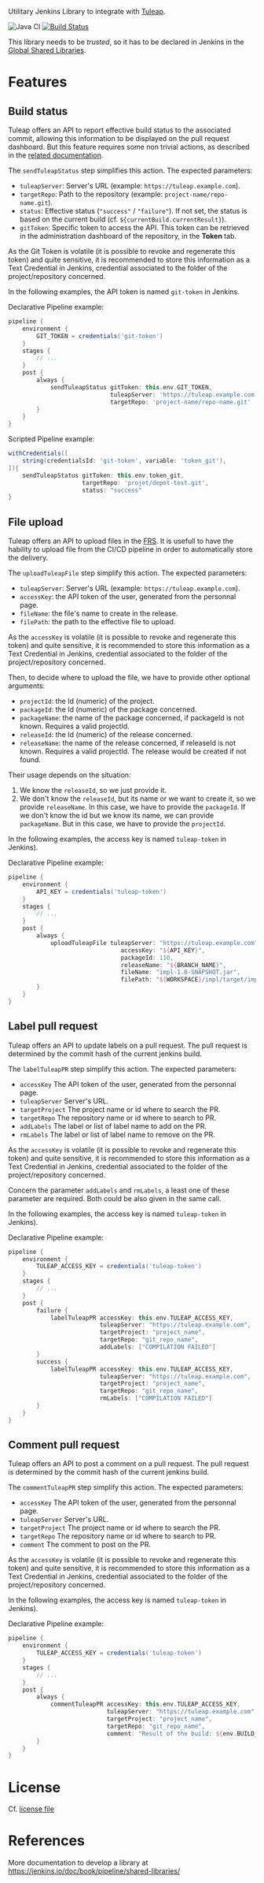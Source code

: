 Utilitary Jenkins Library to integrate with [Tuleap](https://www.tuleap.org/).

![Java CI](https://github.com/CS-SI/tuleap-jenkins-lib/workflows/Java%20CI/badge.svg)
[![Build Status](https://travis-ci.org/CS-SI/tuleap-jenkins-lib.svg?branch=develop)](https://travis-ci.org/CS-SI/tuleap-jenkins-lib)

This library needs to be *trusted*, so it has to be declared in Jenkins in the [Global Shared Libraries](https://jenkins.io/doc/book/pipeline/shared-libraries/#global-shared-libraries).

# Features

## Build status

Tuleap offers an API to report effective build status to the associated commit, allowing this information to be displayed on the pull request dashboard.
But this feature requires some non trivial actions, as described in the [related documentation](https://docs.tuleap.org/user-guide/code-review/pullrequest.html#configure-jenkins-to-tuleap-feedback).

The `sendTuleapStatus` step simplifies this action.
The expected parameters:

* `tuleapServer`: Server's URL (example: `https://tuleap.example.com`).
* `targetRepo`: Path to the repository (example: `project-name/repo-name.git`).
* `status`: Effective status (`"success"` / `"failure"`). If not set, the status is based on the current build (cf. `${currentBuild.currentResult}`).
* `gitToken`: Specific token to access the API. This token can be retrieved in the administration dashboard of the repository, in the **Token** tab.

As the Git Token is volatile (it is possible to revoke and regenerate this token) and quite sensitive, it is recommended to store this information as a Text Credential in Jenkins, credential associated to the folder of the project/repository concerned.

In the following examples, the API token is named `git-token` in Jenkins.

Declarative Pipeline example:

```groovy
pipeline {
    environment {
        GIT_TOKEN = credentials('git-token')
    }
    stages {
        // ...
    }
    post {
        always {
            sendTuleapStatus gitToken: this.env.GIT_TOKEN,
                             tuleapServer: 'https://tuleap.example.com',
                             targetRepo: 'project-name/repo-name.git'
        }
    }
}

```

Scripted Pipeline example:

```groovy
withCredentials([
    string(credentialsId: 'git-token', variable: 'token_git'),
]){
    sendTuleapStatus gitToken: this.env.token_git,
                     targetRepo: 'projet/depot-test.git',
                     status: "success"
}
```

## File upload

Tuleap offers an API to upload files in the [FRS](https://docs.tuleap.org/user-guide/documents-and-files/frs.html).
It is usefull to have the hability to upload file from the CI/CD pipeline in order to automatically store the delivery.

The `uploadTuleapFile` step simplify this action.
The expected parameters:

* `tuleapServer`: Server's URL (example: `https://tuleap.example.com`).
* `accessKey`: the API token of the user, generated from the personnal page.
* `fileName`: the file's name to create in the release.
* `filePath`: the path to the effective file to upload.

As the `accessKey` is volatile (it is possible to revoke and regenerate this token) and quite sensitive, it is recommended to store this information as a Text Credential in Jenkins, credential associated to the folder of the project/repository concerned.

Then, to decide where to upload the file, we have to provide other optional arguments:

* `projectId`: the Id (numeric) of the project.
* `packageId`: the Id (numeric) of the package concerned.
* `packageName`: the name of the package concerned, if packageId is not known. Requires a valid projectId.
* `releaseId`: the Id (numeric) of the release concerned.
* `releaseName`: the name of the release concerned, if releaseId is not known. Requires a valid projectId. The release would be created if not found.

Their usage depends on the situation:

1. We know the `releaseId`, so we just provide it.
2. We don't know the `releaseId`, but its name or we want to create it, so we provide `releaseName`. In this case, we have to provide the `packageId`. If we don't know the id but we know its name, we can provide `packageName`. But in this case, we have to provide the `projectId`.

In the following examples, the access key is named `tuleap-token` in Jenkins).

Declarative Pipeline example:

```groovy
pipeline {
    environment {
        API_KEY = credentials('tuleap-token')
    }
    stages {
        // ...
    }
    post {
        always {
            uploadTuleapFile tuleapServer: "https://tuleap.example.com",
                                accessKey: "${API_KEY}",
                                packageId: 110,
                                releaseName: "${BRANCH_NAME}",
                                fileName: "impl-1.0-SNAPSHOT.jar",
                                filePath: "${WORKSPACE}/impl/target/impl-1.0-SNAPSHOT.jar"
        }
    }
}

```

## Label pull request

Tuleap offers an API to update labels on a pull request. The pull request is determined by the commit hash of the current jenkins build.

The `labelTuleapPR` step simplify this action. The expected parameters:

* `accessKey` The API token of the user, generated from the personnal page.
* `tuleapServer` Server's URL.
* `targetProject` The project name or id where to search the PR.
* `targetRepo` The repository name or id where to search to PR.
* `addLabels` The label or list of label name to add on the PR.
* `rmLabels` The label or list of label name to remove on the PR.

As the `accessKey` is volatile (it is possible to revoke and regenerate this token) and quite sensitive, it is recommended to store this information as a Text Credential in Jenkins, credential associated to the folder of the project/repository concerned.

Concern the parameter `addLabels` and `rmLabels`, a least one of these parameter are required. Both could be also given in the same call.

In the following examples, the access key is named `tuleap-token` in Jenkins).

Declarative Pipeline example:

```groovy
pipeline {
    environment {
        TULEAP_ACCESS_KEY = credentials('tuleap-token')
    }
    stages {
        // ...
    }
    post {
        failure {
            labelTuleapPR accessKey: this.env.TULEAP_ACCESS_KEY,
                          tuleapServer: "https://tuleap.example.com",
                          targetProject: "project_name",
                          targetRepo: "git_repo_name",
                          addLabels: ["COMPILATION FAILED"]
        }
        success {
            labelTuleapPR accessKey: this.env.TULEAP_ACCESS_KEY,
                          tuleapServer: "https://tuleap.example.com",
                          targetProject: "project_name",
                          targetRepo: "git_repo_name",
                          rmLabels: ["COMPILATION FAILED"]
        }
    }
}
```

## Comment pull request

Tuleap offers an API to post a comment on a pull request. The pull request is determined by the commit hash of the current jenkins build.

The `commentTuleapPR` step simplify this action. The expected parameters:

* `accessKey` The API token of the user, generated from the personnal page.
* `tuleapServer` Server's URL.
* `targetProject` The project name or id where to search the PR.
* `targetRepo` The repository name or id where to search to PR.
* `comment` The comment to post on the PR.

As the `accessKey` is volatile (it is possible to revoke and regenerate this token) and quite sensitive, it is recommended to store this information as a Text Credential in Jenkins, credential associated to the folder of the project/repository concerned.

In the following examples, the access key is named `tuleap-token` in Jenkins).

Declarative Pipeline example:

```groovy
pipeline {
    environment {
        TULEAP_ACCESS_KEY = credentials('tuleap-token')
    }
    stages {
        // ...
    }
    post {
        always {
            commentTuleapPR accessKey: this.env.TULEAP_ACCESS_KEY,
                            tuleapServer: "https://tuleap.example.com",
                            targetProject: "project_name",
                            targetRepo: "git_repo_name",
                            comment: "Result of the build: ${env.BUILD_URL}"
        }
    }
}
```

# License

Cf. [license file](LICENSE.txt)

# References

More documentation to develop a library at <https://jenkins.io/doc/book/pipeline/shared-libraries/>
